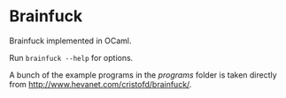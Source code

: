 # Brainfuck
Brainfuck implemented in OCaml.

Run `brainfuck --help` for options.

A bunch of the example programs in the *programs* folder is taken directly from http://www.hevanet.com/cristofd/brainfuck/.